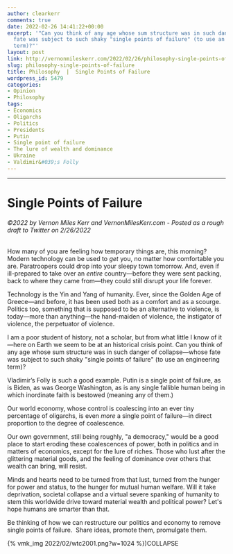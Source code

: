 ```yaml
---
author: clearkerr
comments: true
date: 2022-02-26 14:41:22+00:00
excerpt: '"Can you think of any age whose sum structure was in such danger of collapse—whose
  fate was subject to such shaky "single points of failure" (to use an engineering
  term)?"'
layout: post
link: http://vernonmileskerr.com/2022/02/26/philosophy-single-points-of-failure/
slug: philosophy-single-points-of-failure
title: Philosophy  |  Single Points of Failure
wordpress_id: 5479
categories:
- Opinion
- Philosophy
tags:
- Economics
- Oligarchs
- Politics
- Presidents
- Putin
- Single point of failure
- The lure of wealth and dominance
- Ukraine
- Valdimir&#039;s Folly
---
```


* * *




# Single Points of Failure




###### ©2022 by Vernon Miles Kerr and VernonMilesKerr.com - Posted as a rough draft to Twitter on 2/26/2022






How many of you are feeling how temporary things are, this morning? Modern technology can be used to _get_ you, no matter how comfortable you are. Paratroopers could drop into your sleepy town tomorrow. And, even if ill-prepared to take over an _entire_ country—before they were sent packing, back to where they came from—they could still disrupt your life forever.







Technology is the Yin and Yang of humanity. Ever, since the Golden Age of Greece—and before, it has been used both as a comfort and as a scourge. Politics too, something that is supposed to be an alternative to violence, is today—more than anything—the hand-maiden of violence, the instigator of violence, the perpetuator of violence.







I am a poor student of history, not a scholar, but from what little I know of it—here on Earth we seem to be at an historical crisis point. Can you think of any age whose sum structure was in such danger of collapse—whose fate was subject to such shaky "single points of failure" (to use an engineering term)? 







Vladimir’s Folly is such a good example. Putin is a single point of failure, as is Biden, as was George Washington, as is any single fallible human being in which inordinate faith is bestowed (meaning any of them.)







Our world economy, whose control is coalescing into an ever tiny percentage of oligarchs, is even _more_ a single point of failure—in direct proportion to the degree of coalescence.







Our own government, still being roughly, "a democracy," would be a good place to start eroding these coalescences of power, both in politics and in matters of economics, except for the lure of riches. Those who lust after the glittering material goods, and the feeling of dominance over others that wealth can bring, will resist.







Minds and hearts need to be turned from that lust, turned from the hunger for power and status, to the hunger for mutual human welfare. Will it take deprivation, societal collapse and a virtual severe spanking of humanity to stem this worldwide drive toward material wealth and political power? Let's hope humans are smarter than that.







Be thinking of how we can restructure our politics and economy to remove single points of failure.  Share ideas, promote them, promulgate them.





{% vmk_img 2022/02/wtc2001.png?w=1024 %})COLLAPSE

